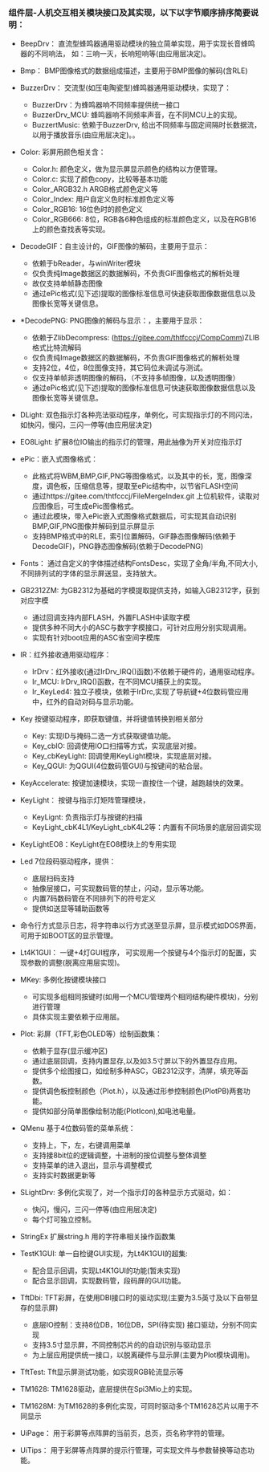 ﻿
### 组件层-人机交互相关模块接口及其实现，以下以字节顺序排序简要说明：
  * BeepDrv： 直流型蜂鸣器通用驱动模块的独立简单实现，用于实现长音蜂鸣器的不同响法， 如：三响一灭，长响短响等(由应用层决定)。
  * Bmp： BMP图像格式的数据组成描述，主要用于BMP图像的解码(含RLE)
  * BuzzerDrv： 交流型(如压电陶瓷型)蜂鸣器通用驱动模块，实现了：
    + BuzzerDrv：为蜂鸣器响不同频率提供统一接口
    + BuzzerDrv_MCU: 蜂鸣器响不同频率声音，在不同MCU上的实现。
    + BuzzertMusic: 依赖于BuzzerDrv, 给出不同频率与固定间隔时长数据流，以用于播放音乐(由应用层决定)。。
  * Color: 彩屏用颜色相关含：
    + Color.h: 颜色定义，做为显示屏显示颜色的结构以方便管理。
    + Color.c: 实现了颜色copy，比较等基本功能
    + Color_ARGB32.h ARGB格式颜色定义等
    + Color_Index: 用户自定义色时标准颜色定义等
    + Color_RGB16: 16位色时的颜色定义
    + Color_RGB666: 8位，RGB各6种色组成的标准颜色定义，以及在RGB16上的颜色查找表等实现。
  * DecodeGIF：自主设计的，GIF图像的解码，主要用于显示：
      + 依赖于bReader，与winWriter模块
      + 仅负责纯Image数据区的数据解码，不负责GIF图像格式的解析处理
      + 故仅支持单帧静态图像
      + 通过ePic格式(见下述)提取的图像标准信息可快速获取图像数据信息以及图像长宽等关键信息。
  * *DecodePNG: PNG图像的解码与显示：，主要用于显示：
      + 依赖于ZlibDecompress: (https://gitee.com/thtfcccj/CompComm)ZLIB格式比特流解码
      + 仅负责纯Image数据区的数据解码，不负责GIF图像格式的解析处理
      + 支持2位，4位，8位图像支持，其它码位未调试与测试。
      + 仅支持单帧非透明图像的解码，（不支持多帧图像，以及透明图像）
      + 通过ePic格式(见下述)提取的图像标准信息可快速获取图像数据信息以及图像长宽等关键信息。
  * DLight:  双色指示灯各种亮法驱动程序，单例化，可实现指示灯的不同闪法，如快闪，慢闪，三闪一停等(由应用层决定)
  * EO8Light: 扩展8位IO输出的指示灯的管理，用此抽像为开关对应指示灯
  * ePic：嵌入式图像格式：
    + 此格式将WBM,BMP,GIF,PNG等图像格式，以及其中的长，宽，图像深度，调色板，压缩信息等，提取至ePic结构中，以节省FLASH空间
    + 通过https://gitee.com/thtfcccj/FileMergeIndex.git 上位机软件，读取对应图像后，可生成ePic图像格式。
    + 通过此模块，带入ePic嵌入式图像格式数据后，可实现其自动识别BMP,GIF,PNG图像并解码到显示屏显示
    + 支持BMP格式中的RLE，索引位置解码，GIF静态图像解码(依赖于DecodeGIF)，PNG静态图像解码(依赖于DecodePNG)

  * Fonts： 通过自定义的字体描述结构FontsDesc，实现了全角/半角,不同大小,不同排列试的字体的显示屏送显，支持放大。
  * GB2312ZM: 为GB2312为基础的字模提取提供支持，如输入GB2312字，获到对应字模
    + 通过回调支持内部FLASH，外置FLASH中读取字模
    + 提供多种不同大小的ASC与数字字模接口，可针对应用分别实现调用。
    + 实现有针对boot应用的ASC省空间字模库

  * IR：红外接收通用驱动程序：
    + IrDrv：红外接收(通过IrDrv_IRQ()函数)不依赖于硬件的，通用驱动程序。
    + Ir_MCU: IrDrv_IRQ()函数，在不同MCU捕获上的实现。
    + Ir_KeyLed4: 独立子模块，依赖于IrDrc,实现了导航键+4位数码管应用中，红外的自动对码与显示功能。
  * Key 按键驱动程序，即获取键值，并将键值转换到相关部分
    + Key: 实现ID与掩码二选一方式获取键值功能。
    + Key_cbIO: 回调使用IO口扫描等方式，实现底层对接。
    + Key_cbKeyLight: 回调使用KeyLight模块，实现底层对接。
    + Key_QGUI: 为QGUI(4位数码管GUI)与按键间的粘合层。
  * KeyAccelerate: 按键加速模块，实现一直按住一个键，越跑越快的效果。
  * KeyLight： 按键与指示灯矩阵管理模块，
    + KeyLignt: 负责指示灯与按键的扫描
    + KeyLight_cbK4L1/KeyLight_cbK4L2等：内置有不同场景的底层回调实现
  * KeyLightEO8：KeyLight在EO8模块上的专用实现
  * Led 7位段码驱动程序，提供：
    + 底层扫码支持
    + 抽像层接口，可实现数码管的禁止，闪动，显示等功能。
    + 内置7码数码管在不同排列下的符号定义
    + 提供如送显等辅助函数等
  * 命令行方式显示日志，将字符串以行方式送至显示屏，显示模式如DOS界面，可用于如BOOT区的显示管理。
  * Lt4K1GUI： 一键+4灯GUI程序， 可实现用一个按键与4个指示灯的配置，实现参数的调整(脱离应用层实现)。
  * MKey: 多例化按键模块接口
    +  可实现多组相同按键时(如用一个MCU管理两个相同结构硬件模块)，分别进行管理 
    + 具体实现主要依赖于应用层。

  * Plot: 彩屏（TFT,彩色OLED等）绘制函数集：
    + 依赖于显存(显示缓冲区)
    + 通过底层回调，支持内置显存,以及如3.5寸屏以下的外置显存应用。
    + 提供多个绘图接口，如绘制多种ASC，GB2312汉字，清屏，填充等函数。
    + 提供调色板控制颜色（Plot.h），以及通过形参控制颜色(PlotPB)两套功能。
    + 提供如部分简单图像绘制功能(PlotIcon),如电池电量。
  * QMenu 基于4位数码管的菜单系统：
    + 支持上，下，左，右键调用菜单
    + 支持接8bit位的逻辑调整，十进制的按位调整与整体调整
    + 支持菜单的进入退出，显示与调整模式
    + 支持实时数据更新等
  * SLightDrv: 多例化实现了，对一个指示灯的各种显示方式驱动，如：
    + 快闪，慢闪，三闪一停等(由应用层决定)
    + 每个灯可独立控制。

  * StringEx 扩展string.h 用的字符串相关操作函数集
  * TestK1GUI: 单一自检键GUI实现，为Lt4K1GUI的超集:
    + 配合显示回调，实现Lt4K1GUI的功能(暂未实现)
    + 配合显示回调，实现数码管，段码屏的GUI功能。

  * TftDbi: TFT彩屏，在使用DBI接口时的驱动实现(主要为3.5英寸及以下自带显存的显示屏)
    + 底层IO控制：支持8位DB，16位DB，SPI(待实现) 接口驱动，分别不同实现
    + 支持3.5寸显示屏，不同控制芯片的的自动识别与驱动显示
    + 为上层应用提供统一接口，以脱离硬件与显示屏(主要为Plot模块调用)。
  * TftTest: Tft显示屏测试功能，如实现RGB轮流显示等

  * TM1628: TM1628驱动，底层提供在Spi3Mio上的实现。
  * TM1628M: 为TM1628的多例化实现，可同时驱动多个TM1628芯片以用于不同显示

  * UiPage： 用于彩屏等点阵屏的当前页，总页，页名称字符的管理。
  * UiTips：  用于彩屏等点阵屏的提示行管理，可实现文件与参数替换等动态功能。







